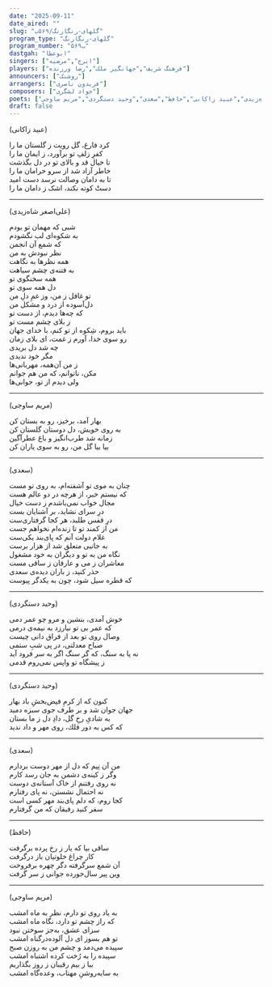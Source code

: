 ```yaml
---
date: "2025-09-11"
date_aired: ""
slug: "گلهای-رنگارنگ/۵۶۹ب"
program_type: "گلهای-رنگارنگ"
program_number: "۵۶۹ب"
dastgah: "ابوعطا"
singers: ["ایرج","مرضیه"]
players: ["فرهنگ شریف","جهانگیر ملک","رضا ورزنده"]
announcers: ["روشنک"]
arrangers: ["فریدون ناصری"]
composers: ["جواد لشگری"]
poets: ["علی‌اصغر شاه‌زیدی","عبید زاکانی","حافظ","سعدی","وحید دستگردی","مریم ساوجی"]
draft: false
---
```



(عبید زاکانی)  

کرد فارغ، گل رویت ز گلستان ما را  
کفرِ زلفِ تو برآورد، ز ایمان ما را  
تا خیال قد و بالای تو در دل بگذشت  
خاطر آزاد شد از سرو خرامان ما را  
تا به دامان وصالت نرسد دست امید  
دستْ کوته نکند، اشک ز دامان ما را

---

(علی‌اصغر شاه‌زیدی)  

شبی که مهمان تو بودم  
به شکوه‌ای لب نگشودم  
که شمع آن انجمن  
نظر نبودش به من  
همه نظرها به نگاهت  
به فتنه‌ی چشم سیاهت  
همه سخنگوی تو  
دل همه سوی تو  
تو غافل ز من، وز غمِ دلِ من  
دل‌آسوده از درد و مشکل من  
که چه‌ها دیدم، از دست تو  
ز بلای چشم مست تو  
باید بروم، شِکوه از تو کنم، با خدای جهان  
رو سوی خدا، آورم ز غمت، ای بلای زمان  
چه شد دل بریدی  
مگر خود ندیدی  
ز من آن‌همه، مهربانی‌ها  
مکن، ناتوانم، که من هم جوانم  
ولی دیدم از تو، جوانی‌ها  

---

(مریم ساوجی)

بهار آمد، برخیز، رو به بستان كن  
به روی خویش، دل دوستان گلستان كن  
زمانه شد طرب‌انگیز و باغ عطرآگین  
بیا بیا گل من، رو به سوی یاران كن

---

(سعدی)

چنان به موی تو آشفته‌ام، به روی تو مست  
كه نیستم خبر، از هرچه در دو عالم هست  
مجال خواب نمی‌باشدم ز دست خیال  
درِ سرای نشاید، بر آشنایان بست  
درِ قفس طلبد، هر كجا گرفتاری‌ست  
من از كمند تو تا زنده‌ام نخواهم جست  
غلام دولت آنم كه پای‌بند یكی‌ست  
به جانبی متعلق شد از هزار برست  
نگاه من به تو و دیگران به خود مشغول  
معاشران ز می و عارفان ز ساقی مست  
حذر كنید، ز باران دیده‌ی سعدی   
كه قطره سیل شود، چون به یكدگر پیوست

---

(وحید دستگردی)

خوش آمدی، بنشین و مرو چو عمر دمی  
كه عمر بی تو نیارزد به نیمه‌ی درمی  
وصال روی تو بعد از فراق دانی چیست  
صباح معدلتی، در پی شبِ ستمی  
نه پا به سنگ، كه گر سنگ اگر به سر فرود آید  
ز پیشگاه تو واپس نمی‌روم قدمی

--- 

(وحید دستگردی)

كنون كه از كرمِ فیض‌بخشِ باد بهار  
جهان جوان شد و بر طرف جوی سبزه دمید  
به شادیِ رخِ گل، دادِ دل ز ما بستان  
كه کس به دور فلك، روی مهر و داد ندید

---

(سعدی)

من آن نِیم که دل از مهر دوست بردارم  
وگر ز کینه‌ی دشمن به جان رسد کارم  
نه روی رفتنم از خاک آستانه‌ی دوست  
نه احتمال نشستن، نه پای رفتارم  
کجا روم، که دلم پای‌بند مهر کسی است  
سفر کنید رفیقان که من گرفتارم

---

(حافظ)  

ساقی بیا که یار ز رخ پرده برگرفت  
کار چراغ خلوتیان باز درگرفت  
آن شمع سرگرفته دگر چهره برفروخت  
وین پیر سال‌خورده جوانی ز سر گرفت

---

(مریم ساوجی)

به یاد روی تو دارم، نظر به ماه امشب  
که راز چشم تو دارد، نگاه ماه امشب  
سزای عشق، به‌جز سوختن نبود  
تو هم بسوز ای دل آلوده‌درگناه امشب  
سپیده می‌دمد و چشم من به روزن صبح  
سپیده را به رُخت کرده اشتباه امشب  
بیا ز بیم رقیبان ز روز بگذاریم  
به سایه‌روشنِ مهتاب، وعده‌گاه امشب
